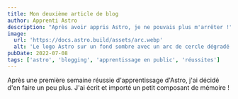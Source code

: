 ```yaml
---
title: Mon deuxième article de blog
author: Apprenti Astro
description: "Après avoir appris Astro, je ne pouvais plus m'arrêter !"
image:
  url: 'https://docs.astro.build/assets/arc.webp'
  alt: 'Le logo Astro sur un fond sombre avec un arc de cercle dégradé violet.'
pubDate: 2022-07-08
tags: ['astro', 'blogging', 'apprentissage en public', 'réussites']
---
```


Après une première semaine réussie d'apprentissage d'Astro, j'ai décidé d'en faire un peu plus. J'ai écrit et importé un petit composant de mémoire !
